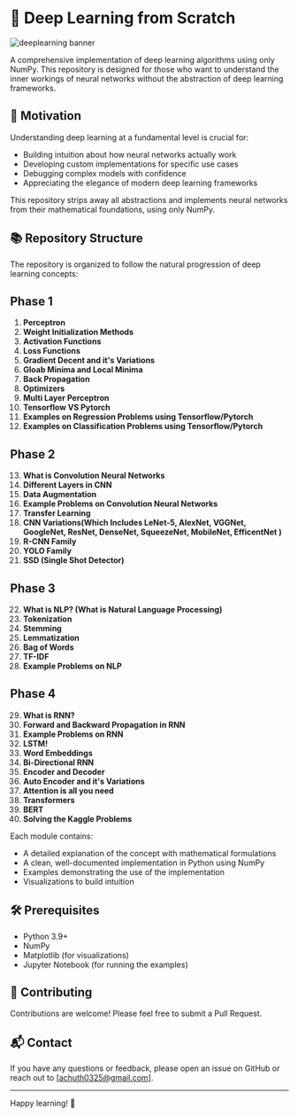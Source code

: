 # 🧠 Deep Learning from Scratch


<img src="https://static.vecteezy.com/system/resources/previews/009/373/463/non_2x/deep-learning-word-concepts-dark-blue-banner-neural-network-machine-learning-infographics-with-icons-on-color-background-isolated-typography-illustration-with-text-vector.jpg" alt="deeplearning banner" />


A comprehensive implementation of deep learning algorithms using only NumPy. This repository is designed for those who want to understand the inner workings of neural networks without the abstraction of deep learning frameworks.

## 🎯 Motivation

Understanding deep learning at a fundamental level is crucial for:
- Building intuition about how neural networks actually work
- Developing custom implementations for specific use cases
- Debugging complex models with confidence
- Appreciating the elegance of modern deep learning frameworks

This repository strips away all abstractions and implements neural networks from their mathematical foundations, using only NumPy.

## 📚 Repository Structure

The repository is organized to follow the natural progression of deep learning concepts:

## Phase 1 

1. **Perceptron**
2. **Weight Initialization Methods**
3. **Activation Functions**
4. **Loss Functions**
5. **Gradient Decent and it's Variations**
6. **Gloab Minima and Local Minima**
7. **Back Propagation**
8. **Optimizers**
9. **Multi Layer Perceptron**
10. **Tensorflow VS Pytorch**
11. **Examples on Regression Problems using Tensorflow/Pytorch**
12. **Examples on Classification Problems using Tensorflow/Pytorch**

## Phase 2

13. **What is Convolution Neural Networks**
14. **Different Layers in CNN**
15. **Data Augmentation**
16. **Example Problems on Convolution Neural Networks**
17. **Transfer Learning**
18. **CNN Variations(Which Includes LeNet-5, AlexNet, VGGNet, GoogleNet, ResNet, DenseNet, SqueezeNet, MobileNet, EfficentNet )**
19. **R-CNN Family**
20. **YOLO Family**
21. **SSD (Single Shot Detector)**

## Phase 3

22. **What is NLP? (What is Natural Language Processing)**
23. **Tokenization**
24. **Stemming**
25. **Lemmatization**
26. **Bag of Words**
27. **TF-IDF**
28. **Example Problems on NLP**


## Phase 4

29. **What is RNN?**
30. **Forward and Backward Propagation in RNN**
31. **Example Problems on RNN**
32. **LSTM!**
33. **Word Embeddings**
34. **Bi-Directional RNN**
35. **Encoder and Decoder**
36. **Auto Encoder and it's Variations**
37. **Attention is all you need**
38. **Transformers**
39. **BERT**
40. **Solving the Kaggle Problems**

Each module contains:
- A detailed explanation of the concept with mathematical formulations
- A clean, well-documented implementation in Python using NumPy
- Examples demonstrating the use of the implementation
- Visualizations to build intuition

## 🛠️ Prerequisites

- Python 3.9+
- NumPy
- Matplotlib (for visualizations)
- Jupyter Notebook (for running the examples)

## 🤝 Contributing

Contributions are welcome! Please feel free to submit a Pull Request.

## 📬 Contact

If you have any questions or feedback, please open an issue on GitHub or reach out to [achuth0325@gmail.com].

---

Happy learning! 🚀
